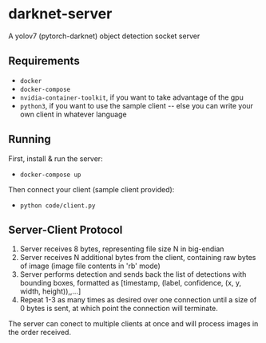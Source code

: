 # darknet-server
A yolov7 (pytorch-darknet) object detection socket server

## Requirements
- `docker`
- `docker-compose`
- `nvidia-container-toolkit`, if you want to take advantage of the gpu
- `python3`, if you want to use the sample client -- else you can write your own client in whatever language

## Running
First, install & run the server:
 - ```docker-compose up```

Then connect your client (sample client provided):
- ```python code/client.py```

## Server-Client Protocol
1. Server receives 8 bytes, representing file size N in big-endian
2. Server receives N additional bytes from the client, containing raw bytes of image (image file contents in 'rb' mode)
3. Server performs detection and sends back the list of detections with bounding boxes, formatted as [timestamp, (label, confidence, (x, y, width, height)),,...]
4. Repeat 1-3 as many times as desired over one connection until a size of 0 bytes is sent, at which point the connection will terminate.

The server can conect to multiple clients at once and will process images in the order received.
